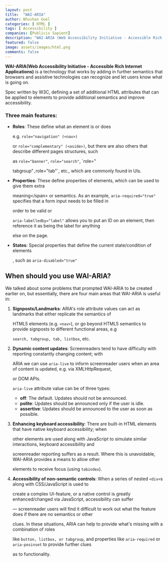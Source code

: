 ```yaml
---
layout: post
title:  "WAI-ARIA"
author: Bhushan Goel
categories: [ HTML ]
tags: [ Accessibility ]
companies: [Publicis Sapient]
description: "WAI-ARIA (Web Accessibility Initiative - Accessible Rich Internet Applications) is a specification written by the W3C"
featured: false
image: assets/images/html.png
comments: false
---
```


**WAI-ARIA\(Web Accessibility Initiative - Accessible Rich Internet Applications\)** is a technology that works by adding in further semantics that browsers and assistive technologies can recognize and let users know what is going on.

Spec written by W3C, defining a set of additional HTML attributes that can be applied to elements to provide additional semantics and improve accessibility.

### Three main features:

* **Roles**: These define what an element is or does

  e.g. `role="navigation" (<nav>)`

  or `role="complementary" (<aside>)`, but there are also others that describe different pages structures, such

  as `role="banner"`, `role="search"`, \`role="

  tabgroup"`,`role="tab"\`, etc., which are commonly found in UIs.

* **Properties**: These define properties of elements, which can be used to give them extra

  meaning&lt;/span&gt; or semantics. As an example, `aria-required="true"` specifies that a form input needs to be filled in

  order to be valid or

  `aria-labelledby="label"` allows you to put an ID on an element, then reference it as being the label for anything

  else on the page.

* **States**: Special properties that define the current state/condition of elements

  , such as `aria-disabled="true"`

## When should you use WAI-ARIA?

We talked about some problems that prompted WAI-ARIA to be created earlier on, but essentially, there are four main areas that WAI-ARIA is useful in:

1. **Signposts/Landmarks**: ARIA's role attribute values can act as landmarks that either replicate the semantics of

   HTML5 elements \(e.g. `<nav>`\), or go beyond HTML5 semantics to provide signposts to different functional areas, e.g

   `search, tabgroup, tab, listbox`, etc.

2. **Dynamic content updates**: Screenreaders tend to have difficulty with reporting constantly changing content; with

   ARIA we can use `aria-live` to inform screenreader users when an area of content is updated, e.g. via XMLHttpRequest,

   or DOM APIs.

   `aria-live` attribute value can be of three types:

   * **off**: The default. Updates should not be announced.
   * **polite**: Updates should be announced only if the user is idle.
   * **assertive**: Updates should be announced to the user as soon as possible.

3. **Enhancing keyboard accessibility**: There are built-in HTML elements that have native keyboard accessibility; when

   other elements are used along with JavaScript to simulate similar interactions, keyboard accessibility and

   screenreader reporting suffers as a result. Where this is unavoidable, WAI-ARIA provides a means to allow other

   elements to receive focus \(using `tabindex`\).

4. **Accessibility of non-semantic controls**: When a series of nested `<div>`s along with CSS/JavaScript is used to

   create a complex UI-feature, or a native control is greatly enhanced/changed via JavaScript, accessibility can suffer

   — screenreader users will find it difficult to work out what the feature does if there are no semantics or other

   clues. In these situations, ARIA can help to provide what's missing with a combination of roles

   like `button, listbox, or tabgroup`, and properties like `aria-required` or `aria-posinset` to provide further clues

   as to functionality.

